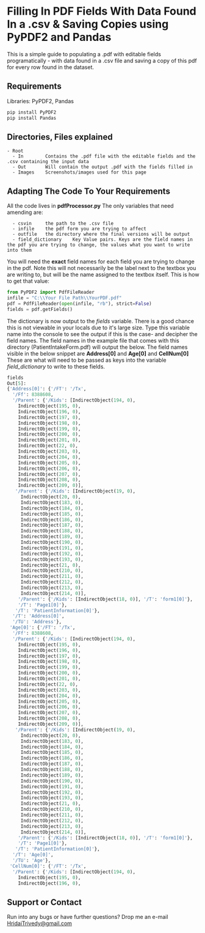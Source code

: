 # Filling In PDF Fields With Data Found In a .csv & Saving Copies using PyPDF2 and Pandas

This is a simple guide to populating a .pdf with editable fields programatically - with data found in a .csv file and saving a copy of this pdf for every row found in the dataset.

## Requirements
Libraries: PyPDF2, Pandas
```python
pip install PyPDF2
pip install Pandas
```

## Directories, Files explained
```
- Root
  - In        Contains the .pdf file with the editable fields and the .csv containing the input data
  - Out       Will contain the output .pdf with the fields filled in
  - Images    Screenshots/images used for this page
```

## Adapting The Code To Your Requirements
All the code lives in **pdfProcessor.py**
The only variables that need amending are:
```
  - csvin     the path to the .csv file
  - infile    the pdf form you are trying to affect
  - outfile   the directory where the final versions will be output
  - field_dictionary    Key Value pairs. Keys are the field names in the pdf you are trying to change, the values what you want to write into them
```
You will need the **exact** field names for each field you are trying to change in the pdf. Note this will not necessarily be the label next to the textbox you are writing to, but will be the name assigned to the textbox itself. This is how to get that value:

```python
from PyPDF2 import PdfFileReader
infile = "C:\\Your File Path\\YourPDF.pdf"
pdf = PdfFileReader(open(infile, "rb"), strict=False)
fields = pdf.getFields()
```
The dictionary is now output to the _fields_ variable. There is a good chance this is not viewable in your locals due to it's large size. Type this variable name into the console to see the output if this is the case- and decipher the field names. The field names in the example file that comes with this directory (PatientIntakeForm.pdf) will output the below. The field names visible in the below snippet are __Address[0]__ and __Age[0]__ and __CellNum[0]__
These are what will need to be passed as keys into the variable _field_dictionary_ to write to these fields.

```python
fields
Out[5]: 
{'Address[0]': {'/FT': '/Tx',
  '/Ff': 8388608,
  '/Parent': {'/Kids': [IndirectObject(194, 0),
    IndirectObject(195, 0),
    IndirectObject(196, 0),
    IndirectObject(197, 0),
    IndirectObject(198, 0),
    IndirectObject(199, 0),
    IndirectObject(200, 0),
    IndirectObject(201, 0),
    IndirectObject(22, 0),
    IndirectObject(203, 0),
    IndirectObject(204, 0),
    IndirectObject(205, 0),
    IndirectObject(206, 0),
    IndirectObject(207, 0),
    IndirectObject(208, 0),
    IndirectObject(209, 0)],
   '/Parent': {'/Kids': [IndirectObject(19, 0),
     IndirectObject(20, 0),
     IndirectObject(183, 0),
     IndirectObject(184, 0),
     IndirectObject(185, 0),
     IndirectObject(186, 0),
     IndirectObject(187, 0),
     IndirectObject(188, 0),
     IndirectObject(189, 0),
     IndirectObject(190, 0),
     IndirectObject(191, 0),
     IndirectObject(192, 0),
     IndirectObject(193, 0),
     IndirectObject(21, 0),
     IndirectObject(210, 0),
     IndirectObject(211, 0),
     IndirectObject(212, 0),
     IndirectObject(213, 0),
     IndirectObject(214, 0)],
    '/Parent': {'/Kids': [IndirectObject(18, 0)], '/T': 'form1[0]'},
    '/T': 'Page1[0]'},
   '/T': 'PatientInformation[0]'},
  '/T': 'Address[0]',
  '/TU': 'Address'},
 'Age[0]': {'/FT': '/Tx',
  '/Ff': 8388608,
  '/Parent': {'/Kids': [IndirectObject(194, 0),
    IndirectObject(195, 0),
    IndirectObject(196, 0),
    IndirectObject(197, 0),
    IndirectObject(198, 0),
    IndirectObject(199, 0),
    IndirectObject(200, 0),
    IndirectObject(201, 0),
    IndirectObject(22, 0),
    IndirectObject(203, 0),
    IndirectObject(204, 0),
    IndirectObject(205, 0),
    IndirectObject(206, 0),
    IndirectObject(207, 0),
    IndirectObject(208, 0),
    IndirectObject(209, 0)],
   '/Parent': {'/Kids': [IndirectObject(19, 0),
     IndirectObject(20, 0),
     IndirectObject(183, 0),
     IndirectObject(184, 0),
     IndirectObject(185, 0),
     IndirectObject(186, 0),
     IndirectObject(187, 0),
     IndirectObject(188, 0),
     IndirectObject(189, 0),
     IndirectObject(190, 0),
     IndirectObject(191, 0),
     IndirectObject(192, 0),
     IndirectObject(193, 0),
     IndirectObject(21, 0),
     IndirectObject(210, 0),
     IndirectObject(211, 0),
     IndirectObject(212, 0),
     IndirectObject(213, 0),
     IndirectObject(214, 0)],
    '/Parent': {'/Kids': [IndirectObject(18, 0)], '/T': 'form1[0]'},
    '/T': 'Page1[0]'},
   '/T': 'PatientInformation[0]'},
  '/T': 'Age[0]',
  '/TU': 'Age'},
 'CellNum[0]': {'/FT': '/Tx',
  '/Parent': {'/Kids': [IndirectObject(194, 0),
    IndirectObject(195, 0),
    IndirectObject(196, 0),
```

## Support or Contact
Run into any bugs or have further questions? Drop me an e-mail HridaiTrivedy@gmail.com
